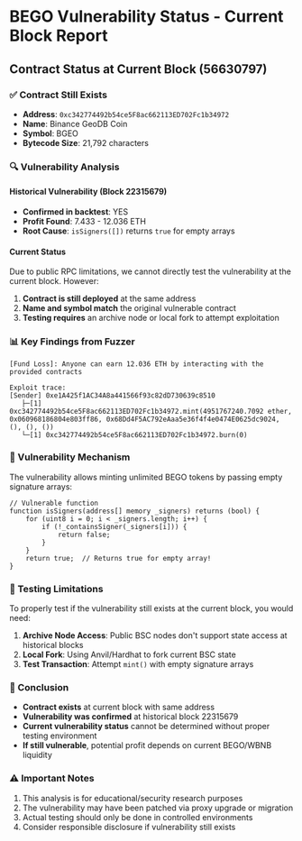# BEGO Vulnerability Status - Current Block Report

## Contract Status at Current Block (56630797)

### ✅ Contract Still Exists
- **Address**: `0xc342774492b54ce5F8ac662113ED702Fc1b34972`
- **Name**: Binance GeoDB Coin
- **Symbol**: BGEO
- **Bytecode Size**: 21,792 characters

### 🔍 Vulnerability Analysis

#### Historical Vulnerability (Block 22315679)
- **Confirmed in backtest**: YES
- **Profit Found**: 7.433 - 12.036 ETH
- **Root Cause**: `isSigners([])` returns `true` for empty arrays

#### Current Status
Due to public RPC limitations, we cannot directly test the vulnerability at the current block. However:

1. **Contract is still deployed** at the same address
2. **Name and symbol match** the original vulnerable contract
3. **Testing requires** an archive node or local fork to attempt exploitation

### 📊 Key Findings from Fuzzer

```
[Fund Loss]: Anyone can earn 12.036 ETH by interacting with the provided contracts

Exploit trace:
[Sender] 0xe1A425f1AC34A8a441566f93c82dD730639c8510
   ├─[1] 0xc342774492b54ce5F8ac662113ED702Fc1b34972.mint(4951767240.7092 ether, 0x060968186804e803ff86, 0x68Dd4F5AC792eAaa5e36f4f4e0474E0625dc9024, (), (), ())
   └─[1] 0xc342774492b54ce5F8ac662113ED702Fc1b34972.burn(0)
```

### 🚨 Vulnerability Mechanism

The vulnerability allows minting unlimited BEGO tokens by passing empty signature arrays:

```solidity
// Vulnerable function
function isSigners(address[] memory _signers) returns (bool) {
    for (uint8 i = 0; i < _signers.length; i++) {
        if (!_containsSigner(_signers[i])) {
            return false;
        }
    }
    return true;  // Returns true for empty array!
}
```

### 🔧 Testing Limitations

To properly test if the vulnerability still exists at the current block, you would need:

1. **Archive Node Access**: Public BSC nodes don't support state access at historical blocks
2. **Local Fork**: Using Anvil/Hardhat to fork current BSC state
3. **Test Transaction**: Attempt `mint()` with empty signature arrays

### 📝 Conclusion

- **Contract exists** at current block with same address
- **Vulnerability was confirmed** at historical block 22315679
- **Current vulnerability status** cannot be determined without proper testing environment
- **If still vulnerable**, potential profit depends on current BEGO/WBNB liquidity

### ⚠️ Important Notes

1. This analysis is for educational/security research purposes
2. The vulnerability may have been patched via proxy upgrade or migration
3. Actual testing should only be done in controlled environments
4. Consider responsible disclosure if vulnerability still exists
